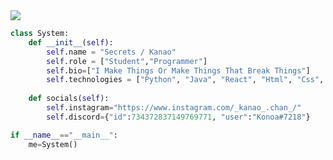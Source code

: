 <img src="https://media.discordapp.net/attachments/817191295050973235/901200563268644864/imageonline-co-roundcorner.png">

```python
class System:
    def __init__(self):
        self.name = "Secrets / Kanao"
        self.role = ["Student","Programmer"]
        self.bio=["I Make Things Or Make Things That Break Things"]
        self.technologies = ["Python", "Java", "React", "Html", "Css", "JavaScript", "OpenCV", "C", "Photoshop", "Video Editing", "Reverse Engineering"]
        
    def socials(self):
        self.instagram="https://www.instagram.com/_kanao_.chan_/"
        self.discord={"id":734372837149769771, "user":"Konoa#7218"}

if __name__=="__main__":
    me=System()
```

